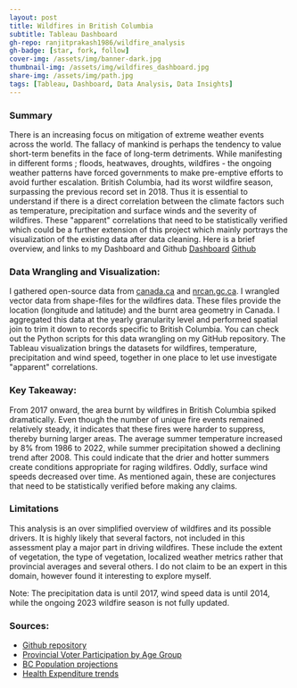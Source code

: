 ```yaml
---
layout: post
title: Wildfires in British Columbia
subtitle: Tableau Dashboard
gh-repo: ranjitprakash1986/wildfire_analysis
gh-badge: [star, fork, follow]
cover-img: /assets/img/banner-dark.jpg
thumbnail-img: /assets/img/wildfires_dashboard.jpg
share-img: /assets/img/path.jpg
tags: [Tableau, Dashboard, Data Analysis, Data Insights]
---
```

### Summary

There is an increasing focus on mitigation of extreme weather events across the world. The fallacy of mankind is perhaps the tendency to value short-term benefits in the face of long-term detriments. While manifesting in different forms ; floods, heatwaves, droughts, wildfires - the ongoing weather patterns have forced governments to make pre-emptive efforts to avoid further escalation. British Columbia, had its worst wildfire season, surpassing the previous record set in 2018. Thus it is essential to understand if there is a direct correlation between the climate factors such as temperature, precipitation and surface winds and the severity of wildfires. These "apparent" correlations that need to be statistically verified which could be a further extension of this project which mainly portrays the visualization of the existing data after data cleaning. Here is a brief overview, and links to my Dashboard and Github
[Dashboard](https://public.tableau.com/app/profile/ranjit.sundaramurthi/viz/BCWildfires_16962267361080/Dashboard1)
[Github](https://github.com/ranjitprakash1986/wildfire_analysis)

### Data Wrangling and Visualization: 

I gathered open-source data from [canada.ca](www.canada.ca) and [nrcan.gc.ca](www.cwfis.cfs.nrcan.gc.ca). I wrangled vector data from shape-files for the wildfires data. These files provide the location (longitude and latitude) and the burnt area geometry in Canada. I aggregated this data at the yearly granularity level and performed spatial join to trim it down to records specific to British Columbia. You can check out the Python scripts for this data wrangling on my GitHub repository. The Tableau visualization brings the datasets for wildfires, temperature, precipitation and wind speed, together in one place to let use investigate "apparent" correlations.

### Key Takeaway: 

From 2017 onward, the area burnt by wildfires in British Columbia spiked dramatically. Even though the number of unique fire events remained relatively steady, it indicates that these fires were harder to suppress, thereby burning larger areas. The average summer temperature increased by 8% from 1986 to 2022, while summer precipitation showed a declining trend after 2008. This could indicate that the drier and hotter summers create conditions appropriate for raging wildfires. Oddly, surface wind speeds decreased over time. As mentioned again, these are conjectures that need to be statistically verified before making any claims.


### Limitations 

This analysis is an over simplified overview of wildfires and its possible drivers. It is highly likely that several factors, not included in this assessment play a major part in driving wildfires. These include the extent of vegetation, the type of vegetation, localized weather metrics rather that provincial averages and several others. I do not claim to be an expert in this domain, however found it interesting to explore myself.

Note: The precipitation data is until 2017, wind speed data is until 2014, while the ongoing 2023 wildfire season is not fully updated.


### Sources:
* [Github repository](https://github.com/ranjitprakash1986/bc_aging_insights)
* [Provincial Voter Participation by Age Group](https://catalogue.data.gov.bc.ca/dataset/provincial-voter-participation-by-age-group)
* [BC Population projections](https://catalogue.data.gov.bc.ca/dataset/bc-population-projections)
* [Health Expenditure trends](https://www.cihi.ca/en/national-health-expenditure-trends)
